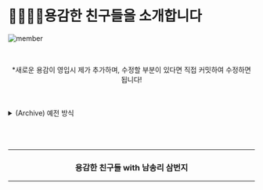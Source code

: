 # 🦸‍♂🦸‍♀용감한 친구들을 소개합니다

![member](./images/member_2.png)

<br />

<div align=center>

*새로운 용감이 영입시 제가 추가하며, 수정할 부분이 있다면 직접 커밋하여 수정하면 됩니다!

</div>

<br />
<br />
<details>
  <summary> (Archive) 예전 방식 </summary>

<br />

용감한 친구들을 소개합니다! 용감한 친구들 맴버들은 다음과 같은 방법으로 용감한 친구들 프로필을 등록할 수 있습니다. 

아래 설명을 차근차근 따라오시다보면 PR(Pull Request)도 어렵지 않아요!<br />여러분이 작성한 PR이 `merge` 되면, 용감한 친구들 Github pages에 인사말이 등록됩니다.

------

## 프로필 양식 양식

- 프로필 url이 없을 경우 https://avatar.tobi.sh/tobiaslins.svg?text=BP 좌측 text parameter에 본인의 이니셜로 변경해주세요.
  - 예시)`https://avatar.tobi.sh/tobiaslins.svg?text=BP`
- emoji 필드는 여기에서 찾아 복사 붙여넣기 해주세요 (키보드의 기본 이모지를 사용하셔도 됩니다.) 👉 [emojipedia.org](https://emojipedia.org/)
- SNS 계정은 아이디(@이하 메일 제외)만 적어주시면 됩니다. 예시) brave-people

```
---
name: {{이름}}
image: {{프로필 사진 url}}
emoji: 🦸‍♂
message: {{인사말}}
facebook: {{계정 아이디 / 없으면 해당 라인 삭제하셔도 됩니다.}}
twitter: {{계정 아이디 / 없으면 해당 라인 삭제하셔도 됩니다.}}
github: {{계정 아이디 / 없으면 해당 라인 삭제하셔도 됩니다.}}
---
```

------

## 1. Fork 하기

우선 PR을 하기 위해 현재 repository(이하 저장소)를 자신의 계정으로 포크 해주세요. Fork는 현재 저장소를 자신의 저장소로 전체 복사하는 것을 의미합니다. Fork한 저장소는 본인 계정의 저장소가 되어 직접 소스를 관리할 수 있습니다. 이를 통해 원래 저장소에 직접 액세스 할 필요 없이 프로젝트에 기능을 추가 할 수 있습니다.

그럼, 이 저장소를 Fork하는 것으로 시작해볼까요?

![fork](.github/images/fork.gif)

저장소 상단의 fork 버튼을 클릭합니다.

------

## 2. 프로필 추가하기

저장소는 이제 GitHub 프로필 아래에 별도의 저장소로 존재합니다.

포크에서 `/ _guestbook` 폴더로 가서 **Create new file**을 클릭해 새 파일을 만들어주세요.
이 파일 이름을 **{yourname}.yaml**로 해주세요. 그런 다음 아래 양식을 파일에 붙여 넣고 자신의 정보로 바꿉니다. *name* 및 *image*를 제외하고 필요하지 않은 필드는 삭제할 수 있습니다.

```
---
name: 김용감
image: https://avatar.tobi.sh/tobiaslins.svg?text=YG
emoji: 🦸‍♂
message: 서버 개발에 관심있는 김용감합니다. 현재 "용감한 사람들 코리아"에서 근무하고 있습니다.
facebook: brave-people
twitter: 
github: brave-people
---
```

![fork](.github/images/createfile.gif)

> 자신의 사진을 사용하지 않으려면 https://avatar.tobi.sh/tobiaslins.svg 에 parameter로 이니셜을 추가해주세요. `?text=YG` 프로필 사진대신 이니셜이 나옵니다.

> 이모지 필드는 여기에서 찾아 복사 붙여넣기 해주세요! (키보드의 기본 이모지를 사용하셔도 됩니다.) 👉 [emojipedia.org](https://emojipedia.org/) 


------

### 3. Commit하기

새 파일 만들기 페이지에서 이제 수정된 내용을 `commit`할 수 있습니다. 페이지 하단에서 커밋 세부 내용을 채워주시고, **Commit new file** 버튼을 클릭해주세요.

<br />

Summary(작은 박스)에는 `[Add] young-gam.yml file` Description(큰 박스) `김용감 프로필 추가` 라고 작성하시면 됩니다.


![commit](.github/images/commit.gif)

------

### 4. PR(Pull request) 제출하기

원하는 내용을 변경 했으므로 **upstream** (원래 저장소)에 PR을 제출할 수 있습니다. [GitHub Flow](https://guides.github.com/introduction/flow/)
upstream에 PR을 제출하면 내 코드를 반영할 수 있습니다. (upstream이란, 내가 fork했던 원래 저장소를 의미합니다.)

내 저장소 페이지에서 저장소 이름 아래를 보면 **forked from :** 으로 표시됩니다.<br />PR을 제출하려면 **Pull request** 탭을 누르고, **New pull request** 버튼을 누르세요.

GitHub가 자동으로 감지하지 못하는 경우 *compare across forks*를 클릭해주세요. 그 다음 PR을 생성하세요.

base repository는 brave-member의 저장소가 될 것이고, head repository는 자신이 수정한 저장소의 브랜치가 될 것입니다.
PR은 `master` 쪽으로 제출해주시면 됩니다.

![pull request](.github/images/pullrequest.gif)

------

### 5. 축하합니다!! :tada:

여러분은 성공적으로 PR을 제출하셨습니다!! 
담당자가 PR을 승인하면 [brave-people.github.io/brave-member](https://brave-people.github.io/brave-member/)에 반영됩니다.

--------

- Cover image from [freepik.com](https://www.freepik.com/free-psd/set-two-badge-identity-cards-mockup_8950656.htm#page=1&query=employee%20card&position=14). - Free img
 - Readme Inspired by [DevFest-Seoul-2019-guestbook](https://github.com/GDG-Seoul/DevFest-Seoul-2019-guestbook)

</details>

<br />
<br />
<br />
<div align=center>
  <hr />
    <h3> 용감한 친구들 with 남송리 삼번지 </h3>
  <hr />
</div>
